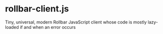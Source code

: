 # rollbar-client.js
Tiny, universal, modern Rollbar JavaScript client whose code is mostly lazy-loaded if and when an error occurs
